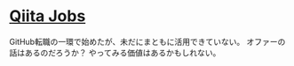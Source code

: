 # [Qiita Jobs](https://jobs.qiita.com/profile)
GitHub転職の一環で始めたが、未だにまともに活用できていない。
オファーの話はあるのだろうか？
やってみる価値はあるかもしれない。
